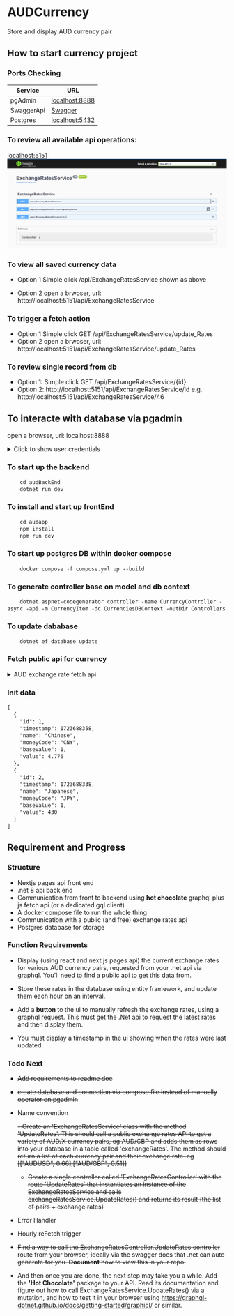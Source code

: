 # AUDCurrency
Store and display AUD currency pair 

## How to start currency project
### Ports Checking
| **Service**  | **URL**                                                            |
|--------------|--------------------------------------------------------------------|
| pgAdmin      | [localhost:8888](http://localhost:8888)                            |
| SwaggerApi   | [Swagger](http://localhost:5151)                    |
| Postgres     | [localhost:5432](http://localhost:5432/)                          |

### To review all available api operations:
[localhost:5151](http://localhost:5151)
![api home page](assets/image.png)
### To view all saved currency data

- Option 1
    Simple click /api/ExchangeRatesService shown as above

- Option 2
    open a brwoser, url: http://localhost:5151/api/ExchangeRatesService

### To trigger a fetch action
- Option 1
    Simple click GET /api/ExchangeRatesService/update_Rates
- Option 2
    open a brwoser, url: http://localhost:5151/api/ExchangeRatesService/update_Rates

### To review single record from db
- Option 1:
    Simple click GET /api/ExchangeRatesService/{id}
- Option 2:
    http://localhost:5151/api/ExchangeRatesService/id
    e.g. http://localhost:5151/api/ExchangeRatesService/46

## To interacte with database via pgadmin

open a browser, url: localhost:8888

<details> 

   <summary> Click to show user credentials </summary>

    The username and password for pgadmin: 

    - userName: user@dogtainers.com.au
    - passWord: user


    The user name and password for connecting to db
 
    - user: dogtainers
    - password: dogtainers
</details>

### To start up the backend 
```
    cd audBackEnd
    dotnet run dev
```

### To install and start up frontEnd 
```
    cd audapp
    npm install
    npm run dev
```
### To start up postgres DB within docker compose

```
    docker compose -f compose.yml up --build
```

### To generate controller base on model and db context
```
    dotnet aspnet-codegenerator controller -name CurrencyController -async -api -m CurrencyItem -dc CurrenciesDBContext -outDir Controllers
```

### To update dababase
```
    dotnet ef database update
```

### Fetch public api for currency 
<details>

<summary> AUD exchange rate fetch api  </summary>

    https://api.freecurrencyapi.com/v1/currencies?apikey=fca_live_fcxICI1hMR8xzFktbwu0P9mDaJlCwwgHpcHhiUsY&currencies=&base_currency=AUD

    https://api.currencyapi.com/v3/latest?apikey=fca_live_fcxICI1hMR8xzFktbwu0P9mDaJlCwwgHpcHhiUsY&base_currency=AUD
    
    https://app.freecurrencyapi.com/dashboard
</details>

### Init data
```
[
  {
    "id": 1,
    "timestamp": 1723688358,
    "name": "Chinese",
    "moneyCode": "CNY",
    "baseValue": 1,
    "value": 4.776
  },
  {
    "id": 2,
    "timestamp": 1723688338,
    "name": "Japanese",
    "moneyCode": "JPY",
    "baseValue": 1,
    "value": 430
  }
]
```


## Requirement and Progress

### Structure
- Nextjs pages api front end
- .net 8 api back end
- Communication from front to backend using **hot chocolate** graphql plus js fetch api (or a dedicated gql client)
- A docker compose file to run the whole thing
- Communication with a public (and free) exchange rates api
- Postgres database for storage
 
### Function Requirements
- Display (using react and next js pages api) the current exchange rates for various AUD currency pairs, requested from your .net api via graphql. You'll need to find a public api to get this data from.
 
- Store these rates in the database using entity framework, and update them each hour on an interval.
 
- Add a **button** to the ui to manually refresh the exchange rates, using a graphql request. This must get the .Net api to request the latest rates and then display them.
 
- You must display a timestamp in the ui showing when the rates were last updated.
 
 ### Todo Next
- <s>Add requirements to readme doc</s>

- <s>create database and connection via compose file instead of manually operator on pgadmin</s>

- Name convention

   <s> - Create an 'ExchangeRatesService' class with the method 'UpdateRates'. This should call a public exchange rates API to get a variety of AUD/X currency pairs, eg AUD/GBP and adds them as rows into your database in a table called 'exchangeRates'. The method should return a list of each currency pair and their exchange rate. eg [["AUDUSD", 0.66],["AUD/GBP", 0.51]]

    - Create a single controller called 'ExchangeRatesController' with the route 'UpdateRates' that instantiates an instance of the ExchangeRatesService and calls exchangeRatesService.UpdateRates() and returns its result (the list of pairs + exchange rates)</s>

- Error Handler

- Hourly reFetch trigger

-  <s>Find a way to call the ExchangeRatesController.UpdateRates controller route from your browser, ideally via the swagger docs that .net can auto generate for you. **Document** how to view this in your repo. </s>

- And then once you are done, the next step may take you a while. Add the **'Hot Chocolate'** package to your API. Read its documentation and figure out how to call ExchangeRatesService.UpdateRates() via a mutation, and how to test it in your browser using https://graphql-dotnet.github.io/docs/getting-started/graphiql/ or similar.